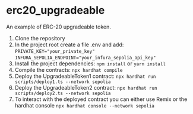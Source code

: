 # erc20_upgradeable
An example of ERC-20 upgradeable token.

1. Clone the repository
2. In the project root create a file .env and add:
    `PRIVATE_KEY="your_private_key"`
    `INFURA_SEPOLIA_ENDPOINT="your_infura_sepolia_api_key"`
4.  Install the project dependencies: `npm install` or `yarn install`
5.  Compile the contracts: `npx hardhat compile`
7.  Deploy the UpgradeableToken1 contract: `npx hardhat run scripts/deploy1.ts --network sepolia`
8.  Deploy the UpgradeableToken2 contract: `npx hardhat run scripts/deploy2.ts --network sepolia`
9. To interact with the deployed contract you can either use Remix or the hardhat console  `npx hardhat console --network sepolia`